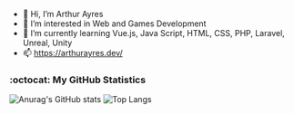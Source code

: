 - 👋 Hi, I’m Arthur Ayres
- 👀 I’m interested in Web and Games Development 
- 🌱 I’m currently learning Vue.js, Java Script, HTML, CSS, PHP, Laravel, Unreal, Unity
- 📫 https://arthurayres.dev/

<h3>:octocat: My GitHub Statistics</h3>


![Anurag's GitHub stats](https://github-readme-stats.vercel.app/api?username=AFS12&show_icons=true&theme=radical) ![Top Langs](https://github-readme-stats.vercel.app/api/top-langs/?username=AFS12&layout=compact&theme=radical)
